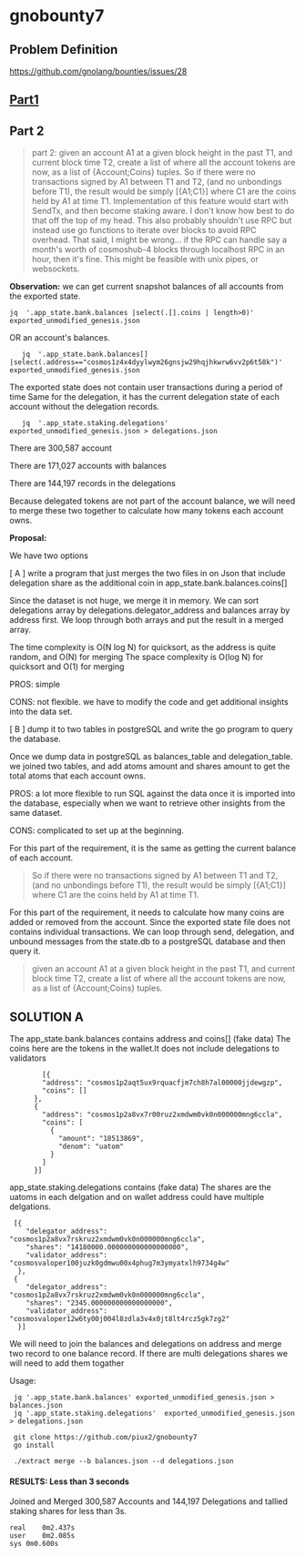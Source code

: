 
# gnobounty7

## Problem Definition

https://github.com/gnolang/bounties/issues/28

## [Part1](https://github.com/piux2/gnobounty7/blob/main/README.md)
## Part 2

> part 2: given an account A1 at a given block height in the past T1, and current block time T2, create a list of where all the account tokens are now, as a list of {Account;Coins} tuples. So if there were no transactions signed by A1 between T1 and T2, (and no unbondings before T1), the result would be simply [{A1;C1}] where C1 are the coins held by A1 at time T1. Implementation of this feature would start with SendTx, and then become staking aware. I don't know how best to do that off the top of my head. This also probably shouldn't use RPC but instead use go functions to iterate over blocks to avoid RPC overhead. That said, I might be wrong... if the RPC can handle say a month's worth of cosmoshub-4 blocks through localhost RPC in an hour, then it's fine. This might be feasible with unix pipes, or websockets.


**Observation:**
we can get current snapshot balances of all accounts from the exported state.

    jq  '.app_state.bank.balances |select(.[].coins | length>0)' exported_unmodified_genesis.json

OR an account's balances.

       jq  '.app_state.bank.balances[] |select(.address=="cosmos1z4x4dyylwym26gnsjw29hqjhkwrw6vv2p6t58k")' exported_unmodified_genesis.json

The exported state does not contain user transactions during a period of time
Same for the delegation, it has the current delegation state of each account without the delegation records. 

       jq  '.app_state.staking.delegations'  exported_unmodified_genesis.json > delegations.json

There are  300,587 account

There are  171,027 accounts with balances

There are 144,197 records in the delegations


Because delegated tokens are not part of the account balance, we will need to merge these two together to calculate how many tokens each account owns.  

**Proposal:**

We have two options

[ A ] write a program that just merges the two files in on Json that include delegation share as the additional coin in app_state.bank.balances.coins[] 

Since the dataset is not huge, we merge it in memory. We can sort delegations array by delegations.delegator_address and balances array by address first. We loop through both arrays and put the result in a merged array. 

The time complexity is O(N log N) for quicksort, as the address is quite random, and O(N) for merging 
The space complexity is O(log N) for quicksort and O(1) for merging


PROS: simple

CONS: not flexible. we have to modify the code and get additional insights into the data set. 



[ B ] dump it to two tables in postgreSQL and write the go program to query the database. 

Once we dump data in postgreSQL as balances_table and delegation_table. we joined two tables, and add atoms amount and shares amount to get the total atoms that each account owns. 

PROS: a lot more flexible to run SQL against the data once it is imported into the database, especially when we want to retrieve other insights from the same dataset.

CONS: complicated to set up at the beginning. 

For this part of the requirement, it is the same as getting the current balance of each account.
> So if there were no transactions signed by A1 between T1 and T2, (and no unbondings before T1), the result would be simply [{A1;C1}] where C1 are the coins held by A1 at time T1. 

For this part of the requirement, it needs to calculate how many coins are added or removed from the account.  Since the exported state file does not contains individual transactions. We can loop through send, delegation, and unbound messages from the state.db to a postgreSQL database and then query it. 

> given an account A1 at a given block height in the past T1, and current block time T2, create a list of where all the account tokens are now, as a list of {Account;Coins} tuples.

## SOLUTION A 

The app_state.bank.balances contains address and coins[]  (fake data) 
The coins here are the tokens in the wallet.It does not include delegations to validators

            [{
            "address": "cosmos1p2aqt5ux9rquacfjm7ch8h7al00000jjdewgzp",
            "coins": []
          },
          {
            "address": "cosmos1p2a8vx7r00ruz2xmdwm0vk0n000000mng6ccla",
            "coins": [
              {
                "amount": "18513869",
                "denom": "uatom"
              }
            ]
          }]
          
app_state.staking.delegations contains (fake data) 
The shares are the uatoms in each delgation and on wallet address could have multiple delgations. 

     [{
        "delegator_address": "cosmos1p2a8vx7rskruz2xmdwm0vk0n000000mng6ccla",
        "shares": "14180000.000000000000000000",
        "validator_address": "cosmosvaloper100juzk0gdmwu00x4phug7m3ymyatxlh9734g4w"
      },
     {
        "delegator_address": "cosmos1p2a8vx7rskruz2xmdwm0vk0n000000mng6ccla",
        "shares": "2345.000000000000000000",
        "validator_address": "cosmosvaloper12w6ty00j004l8zdla3v4x0jt8lt4rcz5gk7zg2"
      }]
 We will need to join the balances and delegations on address and merge two record to one balance record. 
 If there are multi delegations shares we will need to add them togather
 
 Usage: 
 
     jq '.app_state.bank.balances' exported_unmodified_genesis.json > balances.json
     jq '.app_state.staking.delegations'  exported_unmodified_genesis.json > delegations.json

     git clone https://github.com/piux2/gnobounty7
     go install

     ./extract merge --b balances.json --d delegations.json
 
 
 #### RESULTS: Less than 3 seconds

 Joined and Merged 300,587 Accounts and 144,197 Delegations and tallied staking shares for less than 3s. 

    real	0m2.437s
    user	0m2.085s
    sys	0m0.600s
